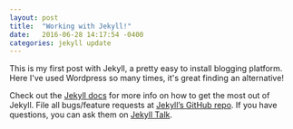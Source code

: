 ```yaml
---
layout: post
title:  "Working with Jekyll!"
date:   2016-06-28 14:17:54 -0400
categories: jekyll update
---
```


This is my first post with Jekyll, a pretty easy to install blogging platform. Here I've used Wordpress so many times, it's great finding an alternative!

Check out the [Jekyll docs][jekyll-docs] for more info on how to get the most out of Jekyll. File all bugs/feature requests at [Jekyll’s GitHub repo][jekyll-gh]. If you have questions, you can ask them on [Jekyll Talk][jekyll-talk].

[jekyll-docs]: http://jekyllrb.com/docs/home
[jekyll-gh]:   https://github.com/jekyll/jekyll
[jekyll-talk]: https://talk.jekyllrb.com/
